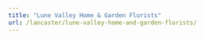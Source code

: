 ```yaml
---
title: "Lune Valley Home & Garden Florists"
url: /lancaster/lune-valley-home-and-garden-florists/
---
```

